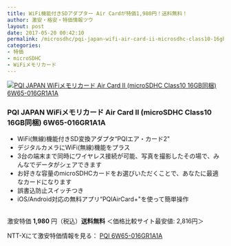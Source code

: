 ```yaml
---
title: WiFi機能付きSDアダプター Air Cardが特価1,980円！送料無料！
author: 激安・格安・特価情報ツウ
layout: post
date: 2017-05-20 00:42:10
permalink: /microsdhc/pqi-japan-wifi-air-card-ii-microsdhc-class10-16gb-6w65-016gr1a1a-1980-nttx.html
categories:
- 特価
- microSDHC
- WiFiメモリカード
---
```


<div class="img-bg2 img_L">
<a href="//px.a8.net/svt/ejp?a8mat=ZYP6S+8IMA3E+S1Q+BWGDT&#038;a8ejpredirect=//nttxstore.jp/_II_PW15346285" target="_blank"><img border="0" alt="PQI JAPAN WiFiメモリカード Air Card II (microSDHC Class10 16GB同梱) 6W65-016GR1A1A" src="//image.nttxstore.jp/250_images/P/PW/PW15346285.jpg" data-recalc-dims="1" /></a>
</div>

### PQI JAPAN WiFiメモリカード Air Card II (microSDHC Class10 16GB同梱) 6W65-016GR1A1A
<!--more-->

* WiFi(無線)機能付きSD変換アダプタ“PQIエア・カード2"
* デジタルカメラにWiFi(無線)機能をプラス
* 3台の端末まで同時にワイヤレス接続が可能、写真を撮影したその場で、みんなでデータがシェアできます
* お好きな容量のmicroSDHCカードをお選びいただくことで、あなたに最適なカードになります
* 誤書込防止スイッチつき
* iOS/Android対応の無料アプリ“PQIAirCard+"を使って簡単操作

<br clear="all" />激安特価 <span class="tokka-price"><strong>1,980</strong></span> 円（税込）**送料無料**
＜価格比較サイト最安値: 2,816円＞

NTT-Xにて激安特価情報を見る： <span class="fs150p"><a href="//px.a8.net/svt/ejp?a8mat=ZYP6S+8IMA3E+S1Q+BWGDT&#038;a8ejpredirect=//nttxstore.jp/_II_PW15346285" target="_blank">PQI 6W65-016GR1A1A</a></span>
